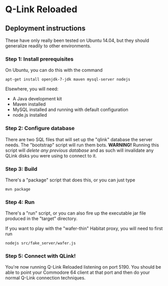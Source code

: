 # Q-Link Reloaded

## Deployment instructions

These have only really been tested on Ubuntu 14.04, but they should generalize readily to other environments.

### Step 1: Install prerequisites

On Ubuntu, you can do this with the command

```
apt-get install openjdk-7-jdk maven mysql-server nodejs
```

Elsewhere, you will need:

 * A Java development kit
 * Maven installed
 * MySQL installed and running with default configuration
 * node.js installed

### Step 2: Configure database

There are two SQL files that will set up the "qlink" database the server needs. The "bootstrap" script will run them bots. **WARNING!** Running this script will *delete any previous database* and as such will invalidate any QLink disks you were using to connect to it.

### Step 3: Build

There's a "package" script that does this, or you can just type

```
mvn package
```

### Step 4: Run

There's a "run" script, or you can also fire up the executable jar file produced in the "target" directory.

If you want to play with the "wafer-thin" Habitat proxy, you will need to first run

```
nodejs src/fake_server/wafer.js
```

### Step 5: Connect with QLink!

You're now running Q-Link Reloaded listening on port 5190. You should be able to point your Commodore 64 client at that port and then do your normal Q-Link connection techniques.
